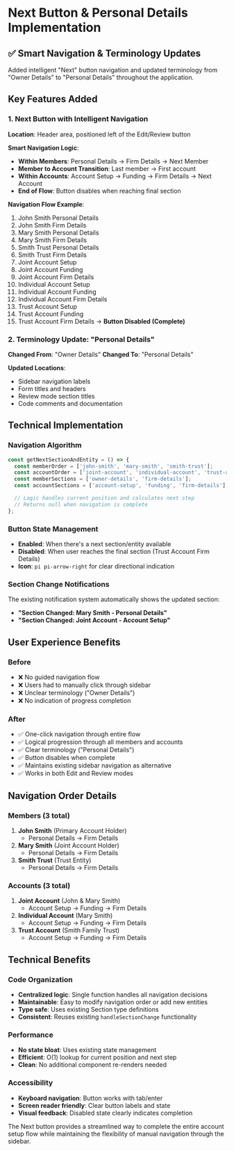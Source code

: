 # Next Button & Personal Details Implementation

## ✅ Smart Navigation & Terminology Updates

Added intelligent "Next" button navigation and updated terminology from "Owner Details" to "Personal Details" throughout the application.

## Key Features Added

### 1. Next Button with Intelligent Navigation
**Location**: Header area, positioned left of the Edit/Review button

**Smart Navigation Logic**:
- **Within Members**: Personal Details → Firm Details → Next Member
- **Member to Account Transition**: Last member → First account
- **Within Accounts**: Account Setup → Funding → Firm Details → Next Account
- **End of Flow**: Button disables when reaching final section

**Navigation Flow Example**:
1. John Smith Personal Details
2. John Smith Firm Details  
3. Mary Smith Personal Details
4. Mary Smith Firm Details
5. Smith Trust Personal Details
6. Smith Trust Firm Details
7. Joint Account Setup
8. Joint Account Funding
9. Joint Account Firm Details
10. Individual Account Setup
11. Individual Account Funding
12. Individual Account Firm Details
13. Trust Account Setup
14. Trust Account Funding
15. Trust Account Firm Details → **Button Disabled (Complete)**

### 2. Terminology Update: "Personal Details"
**Changed From**: "Owner Details"
**Changed To**: "Personal Details"

**Updated Locations**:
- Sidebar navigation labels
- Form titles and headers
- Review mode section titles
- Code comments and documentation

## Technical Implementation

### Navigation Algorithm
```typescript
const getNextSectionAndEntity = () => {
  const memberOrder = ['john-smith', 'mary-smith', 'smith-trust'];
  const accountOrder = ['joint-account', 'individual-account', 'trust-account'];
  const memberSections = ['owner-details', 'firm-details'];
  const accountSections = ['account-setup', 'funding', 'firm-details'];

  // Logic handles current position and calculates next step
  // Returns null when navigation is complete
};
```

### Button State Management
- **Enabled**: When there's a next section/entity available
- **Disabled**: When user reaches the final section (Trust Account Firm Details)
- **Icon**: `pi pi-arrow-right` for clear directional indication

### Section Change Notifications
The existing notification system automatically shows the updated section:
- **"Section Changed: Mary Smith - Personal Details"**
- **"Section Changed: Joint Account - Account Setup"**

## User Experience Benefits

### Before
- ❌ No guided navigation flow
- ❌ Users had to manually click through sidebar
- ❌ Unclear terminology ("Owner Details")
- ❌ No indication of progress completion

### After
- ✅ One-click navigation through entire flow
- ✅ Logical progression through all members and accounts
- ✅ Clear terminology ("Personal Details")
- ✅ Button disables when complete
- ✅ Maintains existing sidebar navigation as alternative
- ✅ Works in both Edit and Review modes

## Navigation Order Details

### Members (3 total)
1. **John Smith** (Primary Account Holder)
   - Personal Details → Firm Details
2. **Mary Smith** (Joint Account Holder)  
   - Personal Details → Firm Details
3. **Smith Trust** (Trust Entity)
   - Personal Details → Firm Details

### Accounts (3 total)
1. **Joint Account** (John & Mary Smith)
   - Account Setup → Funding → Firm Details
2. **Individual Account** (Mary Smith)
   - Account Setup → Funding → Firm Details  
3. **Trust Account** (Smith Family Trust)
   - Account Setup → Funding → Firm Details

## Technical Benefits

### Code Organization
- **Centralized logic**: Single function handles all navigation decisions
- **Maintainable**: Easy to modify navigation order or add new entities
- **Type safe**: Uses existing Section type definitions
- **Consistent**: Reuses existing `handleSectionChange` functionality

### Performance
- **No state bloat**: Uses existing state management
- **Efficient**: O(1) lookup for current position and next step
- **Clean**: No additional component re-renders needed

### Accessibility
- **Keyboard navigation**: Button works with tab/enter
- **Screen reader friendly**: Clear button labels and state
- **Visual feedback**: Disabled state clearly indicates completion

The Next button provides a streamlined way to complete the entire account setup flow while maintaining the flexibility of manual navigation through the sidebar.